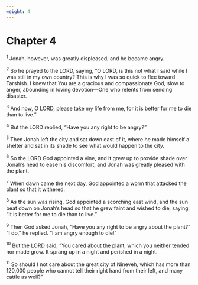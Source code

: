 ```yaml
---
weight: 4
---
```


# Chapter 4

<sup>1</sup> Jonah, however, was greatly displeased, and he became angry. 

<sup>2</sup> So he prayed to the LORD, saying, “O LORD, is this not what I said while I was still in my own country? This is why I was so quick to flee toward Tarshish. I knew that You are a gracious and compassionate God, slow to anger, abounding in loving devotion—One who relents from sending disaster. 

<sup>3</sup> And now, O LORD, please take my life from me, for it is better for me to die than to live.” 

<sup>4</sup> But the LORD replied, “Have you any right to be angry?” 

<sup>5</sup> Then Jonah left the city and sat down east of it, where he made himself a shelter and sat in its shade to see what would happen to the city. 

<sup>6</sup> So the LORD God appointed a vine, and it grew up to provide shade over Jonah’s head to ease his discomfort, and Jonah was greatly pleased with the plant. 

<sup>7</sup> When dawn came the next day, God appointed a worm that attacked the plant so that it withered. 

<sup>8</sup> As the sun was rising, God appointed a scorching east wind, and the sun beat down on Jonah’s head so that he grew faint and wished to die, saying, “It is better for me to die than to live.” 

<sup>9</sup> Then God asked Jonah, “Have you any right to be angry about the plant?” “I do,” he replied. “I am angry enough to die!” 

<sup>10</sup> But the LORD said, “You cared about the plant, which you neither tended nor made grow. It sprang up in a night and perished in a night. 

<sup>11</sup> So should I not care about the great city of Nineveh, which has more than 120,000 people who cannot tell their right hand from their left, and many cattle as well?”

